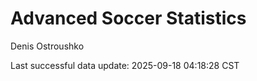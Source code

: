 # Advanced Soccer Statistics
Denis Ostroushko

<!-- gfm -->

Last successful data update: 2025-09-18 04:18:28 CST
